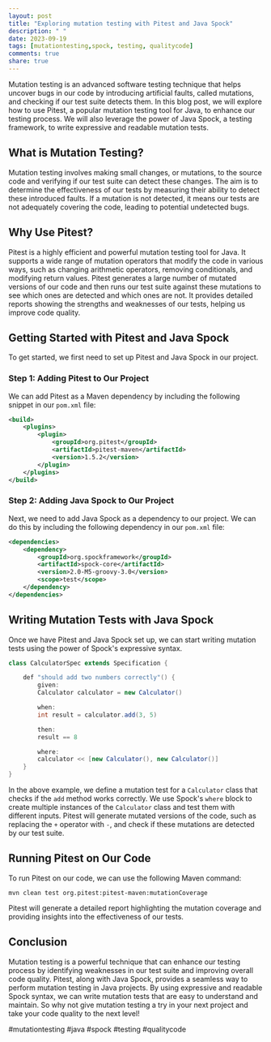 ```yaml
---
layout: post
title: "Exploring mutation testing with Pitest and Java Spock"
description: " "
date: 2023-09-19
tags: [mutationtesting,spock, testing, qualitycode]
comments: true
share: true
---
```


Mutation testing is an advanced software testing technique that helps uncover bugs in our code by introducing artificial faults, called mutations, and checking if our test suite detects them. In this blog post, we will explore how to use Pitest, a popular mutation testing tool for Java, to enhance our testing process. We will also leverage the power of Java Spock, a testing framework, to write expressive and readable mutation tests.

## What is Mutation Testing?

Mutation testing involves making small changes, or mutations, to the source code and verifying if our test suite can detect these changes. The aim is to determine the effectiveness of our tests by measuring their ability to detect these introduced faults. If a mutation is not detected, it means our tests are not adequately covering the code, leading to potential undetected bugs.

## Why Use Pitest?

Pitest is a highly efficient and powerful mutation testing tool for Java. It supports a wide range of mutation operators that modify the code in various ways, such as changing arithmetic operators, removing conditionals, and modifying return values. Pitest generates a large number of mutated versions of our code and then runs our test suite against these mutations to see which ones are detected and which ones are not. It provides detailed reports showing the strengths and weaknesses of our tests, helping us improve code quality.

## Getting Started with Pitest and Java Spock

To get started, we first need to set up Pitest and Java Spock in our project.

### Step 1: Adding Pitest to Our Project

We can add Pitest as a Maven dependency by including the following snippet in our `pom.xml` file:

```xml
<build>
    <plugins>
        <plugin>
            <groupId>org.pitest</groupId>
            <artifactId>pitest-maven</artifactId>
            <version>1.5.2</version>
        </plugin>
    </plugins>
</build>
```

### Step 2: Adding Java Spock to Our Project

Next, we need to add Java Spock as a dependency to our project. We can do this by including the following dependency in our `pom.xml` file:

```xml
<dependencies>
    <dependency>
        <groupId>org.spockframework</groupId>
        <artifactId>spock-core</artifactId>
        <version>2.0-M5-groovy-3.0</version>
        <scope>test</scope>
    </dependency>
</dependencies>
```

## Writing Mutation Tests with Java Spock

Once we have Pitest and Java Spock set up, we can start writing mutation tests using the power of Spock's expressive syntax.

```java
class CalculatorSpec extends Specification {

    def "should add two numbers correctly"() {
        given:
        Calculator calculator = new Calculator()

        when:
        int result = calculator.add(3, 5)

        then:
        result == 8

        where:
        calculator << [new Calculator(), new Calculator()]
    }
}
```

In the above example, we define a mutation test for a `Calculator` class that checks if the `add` method works correctly. We use Spock's `where` block to create multiple instances of the `Calculator` class and test them with different inputs. Pitest will generate mutated versions of the code, such as replacing the `+` operator with `-`, and check if these mutations are detected by our test suite.

## Running Pitest on Our Code

To run Pitest on our code, we can use the following Maven command:

```
mvn clean test org.pitest:pitest-maven:mutationCoverage
```

Pitest will generate a detailed report highlighting the mutation coverage and providing insights into the effectiveness of our tests.

## Conclusion

Mutation testing is a powerful technique that can enhance our testing process by identifying weaknesses in our test suite and improving overall code quality. Pitest, along with Java Spock, provides a seamless way to perform mutation testing in Java projects. By using expressive and readable Spock syntax, we can write mutation tests that are easy to understand and maintain. So why not give mutation testing a try in your next project and take your code quality to the next level!

#mutationtesting #java #spock #testing #qualitycode